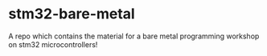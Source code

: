 # stm32-bare-metal
A repo which contains the material for a bare metal programming workshop on stm32 microcontrollers!
